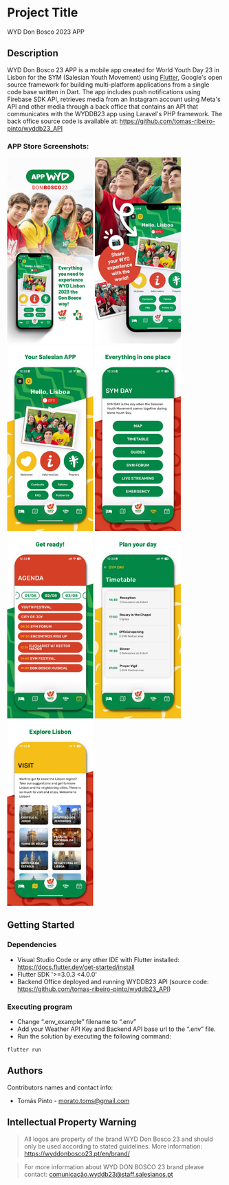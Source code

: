 # Project Title

WYD Don Bosco 2023 APP

## Description

WYD Don Bosco 23 APP is a mobile app created for World Youth Day 23 in Lisbon for the SYM (Salesian Youth Movement) using [Flutter](https://flutter.dev), Google's open source framework for building multi-platform applications from a single code base written in Dart. The app includes push notifications using Firebase SDK API, retrieves media from an Instagram account using Meta's API and other media through a back office that contains an API that communicates with the WYDDB23 app using Laravel's PHP framework. The back office source code is available at: https://github.com/tomas-ribeiro-pinto/wyddb23_API

### APP Store Screenshots:
<p float="left">
  <img src="https://github.com/tomas-ribeiro-pinto/wyddb23_flutter/blob/main/screenshots/1.jpg" alt="screenshot" width="200"/>
  <img src="https://github.com/tomas-ribeiro-pinto/wyddb23_flutter/blob/main/screenshots/2.jpg" alt="screenshot" width="200"/>
  <img src="https://github.com/tomas-ribeiro-pinto/wyddb23_flutter/blob/main/screenshots/3.jpg" alt="screenshot" width="200"/>
  <img src="https://github.com/tomas-ribeiro-pinto/wyddb23_flutter/blob/main/screenshots/4.jpg" alt="screenshot" width="200"/>
  <img src="https://github.com/tomas-ribeiro-pinto/wyddb23_flutter/blob/main/screenshots/5.jpg" alt="screenshot" width="200"/>
  <img src="https://github.com/tomas-ribeiro-pinto/wyddb23_flutter/blob/main/screenshots/6.jpg" alt="screenshot" width="200"/>
  <img src="https://github.com/tomas-ribeiro-pinto/wyddb23_flutter/blob/main/screenshots/7.jpg" alt="screenshot" width="200"/>
</p>

## Getting Started

### Dependencies

* Visual Studio Code or any other IDE with Flutter installed: https://docs.flutter.dev/get-started/install
* Flutter SDK '>=3.0.3 <4.0.0'
* Backend Office deployed and running WYDDB23 API (source code: https://github.com/tomas-ribeiro-pinto/wyddb23_API)

### Executing program

* Change “.env_example” filename to “.env”
* Add your Weather API Key and Backend API base url to the “.env” file.
* Run the solution by executing the following command:
```
flutter run
```

## Authors

Contributors names and contact info:

* Tomás Pinto - morato.toms@gmail.com

## Intellectual Property Warning

> All logos are property of the brand WYD Don Bosco 23 and should only be used according to stated guidelines. More information: https://wyddonbosco23.pt/en/brand/

> For more information about WYD DON BOSCO 23 brand please contact: [comunicação.wyddb23@staff.salesianos.pt](mailto:comunicacao.wyddb23@staff.salesianos.pt)

